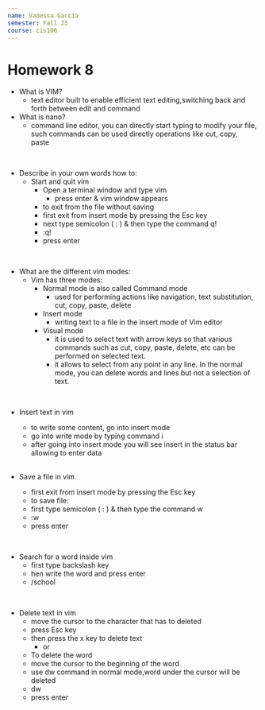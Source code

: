 ```yaml
---
name: Vanessa Garcia
semester: Fall 23
course: cis106
---
```


# Homework 8 

* What is VIM?
    * text editor built to enable efficient text editing,switching back and forth between edit and command 
*  What is nano?
   * command line editor, you can directly start typing to modify your file, such commands can be used directly operations like cut, copy, paste
<br>

* Describe in your own words how to:
  * Start and quit vim
    * Open a terminal window and type vim
      * press enter & vim window appears
    * to exit from the file without saving 
    * first exit from insert mode by pressing the Esc key
    * next type semicolon  ( : ) & then type the command q! 
    *  :q!   
    *  press enter 
<br>
  
* What are the different vim modes:
  * Vim has three modes:
    * Normal mode is also called Command mode 
      * used for performing actions like navigation, text substitution, cut, copy, paste, delete
    * Insert mode 
      * writing text to a file in the insert mode of Vim editor
    *  Visual mode 
       * it is used to select text with arrow keys so that various commands such as cut, copy, paste, delete, etc can be performed on selected text.
       * it allows to select from any point in any line. In the normal mode, you can delete words and lines but not a selection of text.
<br>
  
* Insert text in vim
    * to write some content, go into insert mode
    * go into write mode by typing command i
    * after going into insert mode you will see insert in the status bar allowing to enter data 
  <br>
  
* Save a file in vim
    * first exit from insert mode by pressing the Esc key
    * to save file:
    * first type semicolon ( : ) & then type the command w
    *  :w
    *  press enter 
<br>
  
* Search for a word inside vim
    * first type backslash key
    * hen write the word and press enter
    *   /school
<br>
  
* Delete text in vim
  * move the cursor to the character that has to deleted
  * press Esc key
  * then press the x key to delete text
    * or
  * To delete the word 
  * move the cursor to the beginning of the word
  * use dw command in normal mode,word under the cursor will be deleted
  * dw
  * press enter